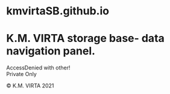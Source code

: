 # kmvirtaSB.github.io
# K.M. VIRTA storage base- data navigation panel.

AccessDenied with other!
<br> Private Only

© K.M. VIRTA 2021

